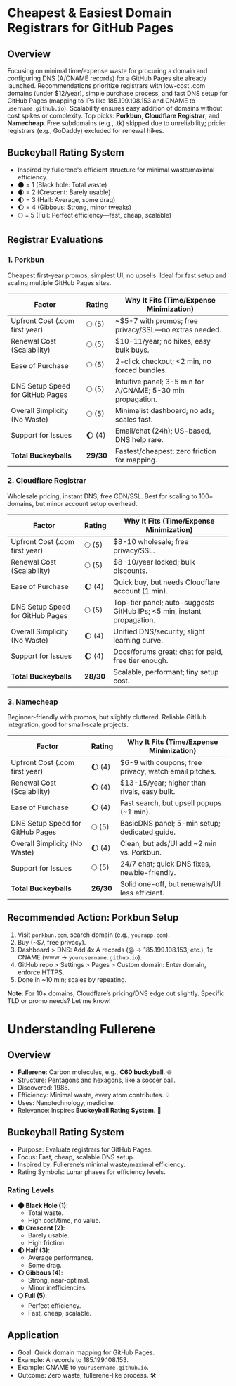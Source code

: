 # Cheapest & Easiest Domain Registrars for GitHub Pages

## Overview
Focusing on minimal time/expense waste for procuring a domain and configuring DNS (A/CNAME records) for a GitHub Pages site already launched. Recommendations prioritize registrars with low-cost .com domains (under $12/year), simple purchase process, and fast DNS setup for GitHub Pages (mapping to IPs like 185.199.108.153 and CNAME to `username.github.io`). Scalability ensures easy addition of domains without cost spikes or complexity. Top picks: **Porkbun**, **Cloudflare Registrar**, and **Namecheap**. Free subdomains (e.g., .tk) skipped due to unreliability; pricier registrars (e.g., GoDaddy) excluded for renewal hikes.

## Buckeyball Rating System
- Inspired by fullerene's efficient structure for minimal waste/maximal efficiency.
- 🌑 = 1 (Black hole: Total waste)
- 🌒 = 2 (Crescent: Barely usable)
- 🌓 = 3 (Half: Average, some drag)
- 🌔 = 4 (Gibbous: Strong, minor tweaks)
- 🌕 = 5 (Full: Perfect efficiency—fast, cheap, scalable)

## Registrar Evaluations

### 1. Porkbun
Cheapest first-year promos, simplest UI, no upsells. Ideal for fast setup and scaling multiple GitHub Pages sites.

| Factor | Rating | Why It Fits (Time/Expense Minimization) |
|--------|--------|-----------------------------------------|
| Upfront Cost (.com first year) | 🌕 (5) | ~$5-7 with promos; free privacy/SSL—no extras needed. |
| Renewal Cost (Scalability) | 🌕 (5) | $10-11/year; no hikes, easy bulk buys. |
| Ease of Purchase | 🌕 (5) | 2-click checkout; <2 min, no forced bundles. |
| DNS Setup Speed for GitHub Pages | 🌕 (5) | Intuitive panel; 3-5 min for A/CNAME; 5-30 min propagation. |
| Overall Simplicity (No Waste) | 🌕 (5) | Minimalist dashboard; no ads; scales fast. |
| Support for Issues | 🌔 (4) | Email/chat (24h); US-based, DNS help rare. |
| **Total Buckeyballs** | **29/30** | Fastest/cheapest; zero friction for mapping. |

### 2. Cloudflare Registrar
Wholesale pricing, instant DNS, free CDN/SSL. Best for scaling to 100+ domains, but minor account setup overhead.

| Factor | Rating | Why It Fits (Time/Expense Minimization) |
|--------|--------|-----------------------------------------|
| Upfront Cost (.com first year) | 🌕 (5) | $8-10 wholesale; free privacy/SSL. |
| Renewal Cost (Scalability) | 🌕 (5) | $8-10/year locked; bulk discounts. |
| Ease of Purchase | 🌔 (4) | Quick buy, but needs Cloudflare account (1 min). |
| DNS Setup Speed for GitHub Pages | 🌕 (5) | Top-tier panel; auto-suggests GitHub IPs; <5 min, instant propagation. |
| Overall Simplicity (No Waste) | 🌔 (4) | Unified DNS/security; slight learning curve. |
| Support for Issues | 🌔 (4) | Docs/forums great; chat for paid, free tier enough. |
| **Total Buckeyballs** | **28/30** | Scalable, performant; tiny setup cost. |

### 3. Namecheap
Beginner-friendly with promos, but slightly cluttered. Reliable GitHub integration, good for small-scale projects.

| Factor | Rating | Why It Fits (Time/Expense Minimization) |
|--------|--------|-----------------------------------------|
| Upfront Cost (.com first year) | 🌔 (4) | $6-9 with coupons; free privacy, watch email pitches. |
| Renewal Cost (Scalability) | 🌔 (4) | $13-15/year; higher than rivals, easy bulk. |
| Ease of Purchase | 🌔 (4) | Fast search, but upsell popups (~1 min). |
| DNS Setup Speed for GitHub Pages | 🌕 (5) | BasicDNS panel; 5-min setup; dedicated guide. |
| Overall Simplicity (No Waste) | 🌔 (4) | Clean, but ads/UI add ~2 min vs. Porkbun. |
| Support for Issues | 🌕 (5) | 24/7 chat; quick DNS fixes, newbie-friendly. |
| **Total Buckeyballs** | **26/30** | Solid one-off, but renewals/UI less efficient. |

## Recommended Action: Porkbun Setup
1. Visit `porkbun.com`, search domain (e.g., `yourapp.com`).
2. Buy (~$7, free privacy).
3. Dashboard > DNS: Add 4x A records (@ → 185.199.108.153, etc.), 1x CNAME (www → `yourusername.github.io`).
4. GitHub repo > Settings > Pages > Custom domain: Enter domain, enforce HTTPS.
5. Done in ~10 min; scales by repeating.

**Note**: For 10+ domains, Cloudflare’s pricing/DNS edge out slightly. Specific TLD or promo needs? Let me know!


# Understanding Fullerene

## Overview
- **Fullerene**: Carbon molecules, e.g., **C60 buckyball**. 🌐
- Structure: Pentagons and hexagons, like a soccer ball.
- Discovered: 1985.
- Efficiency: Minimal waste, every atom contributes. 💡
- Uses: Nanotechnology, medicine.
- Relevance: Inspires **Buckeyball Rating System**. 🚀

## Buckeyball Rating System
- Purpose: Evaluate registrars for GitHub Pages.
- Focus: Fast, cheap, scalable DNS setup.
- Inspired by: Fullerene’s minimal waste/maximal efficiency.
- Rating Symbols: Lunar phases for efficiency levels.

### Rating Levels
- **🌑 Black Hole (1)**:
  - Total waste.
  - High cost/time, no value.
- **🌒 Crescent (2)**:
  - Barely usable.
  - High friction.
- **🌓 Half (3)**:
  - Average performance.
  - Some drag.
- **🌔 Gibbous (4)**:
  - Strong, near-optimal.
  - Minor inefficiencies.
- **🌕 Full (5)**:
  - Perfect efficiency.
  - Fast, cheap, scalable.

## Application
- Goal: Quick domain mapping for GitHub Pages.
- Example: A records to 185.199.108.153.
- Example: CNAME to `yourusername.github.io`.
- Outcome: Zero waste, fullerene-like process. 🛠️
